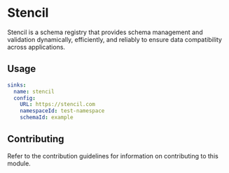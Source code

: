 # Stencil

Stencil is a schema registry that provides schema management and validation dynamically, efficiently, and reliably to ensure data compatibility across applications.

## Usage

```yaml
sinks:
  name: stencil
  config:
    URL: https://stencil.com
    namespaceId: test-namespace
    schemaId: example
```

## Contributing

Refer to the contribution guidelines for information on contributing to this module.